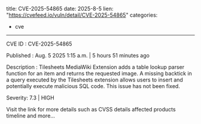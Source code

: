  
title: CVE-2025-54865
date: 2025-8-5
lien: "https://cvefeed.io/vuln/detail/CVE-2025-54865"
categories:
  - cve
---

CVE ID : CVE-2025-54865

Published :  Aug. 5
2025
1:15 a.m. | 5 hours
51 minutes ago

Description : Tilesheets MediaWiki Extension adds a table lookup parser function for an item and returns the requested image. A missing backtick in a query executed by the Tilesheets extension allows users to insert and potentially execute malicious SQL code. This issue has not been fixed.

Severity: 7.3 | HIGH

Visit the link for more details
such as CVSS details
affected products
timeline
and more...
